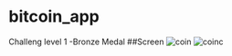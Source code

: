 # bitcoin_app
Challeng level 1 -Bronze Medal
##Screen
![coin](https://user-images.githubusercontent.com/90145056/156056483-276f7c63-f4f8-4446-a5e7-97745ae3fdd9.PNG)
![coinc](https://user-images.githubusercontent.com/90145056/156056530-8fd1ec9f-7e8e-4ceb-9644-a97760fa5b7b.PNG)
